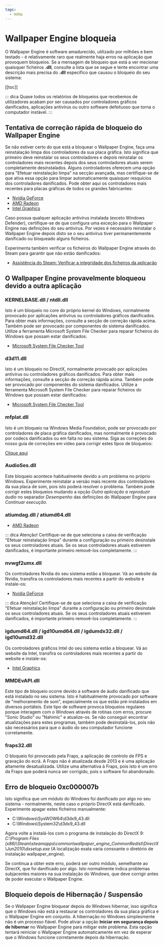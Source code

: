 ```yaml
---
tags:
  - mdmp
---
```


# Wallpaper Engine bloqueia

O Wallpaper Engine é software amadurecido, utilizado por milhões e bem testado - é relativamente raro que realmente haja erros na aplicação que provoquem bloqueios. Se a mensagem de bloqueio que está a ver mecionar quaisquer ficheiros **.dll**, consulte a lista que se segue e tente encontrar uma descrição mais precisa do **.dll** específico que causou o bloqueio do seu sistema:

[[toc]]

::: dica Quase todos os relatórios de bloqueios que recebemos de utilizadores acabam por ser causados por controladores gráficos danificados, aplicações antivírus ou outro software defeituoso que torna o computador instável. :::

## Tentativa de correção rápida de bloqueio do Wallpaper Engine

Se não estiver certo do que está a bloquear o Wallpaper Engine, faça uma reinstalação limpa dos controladores da sua placa gráfica. Isto significa que primeiro deve reinstalar os seus controladores e depois reinstalar os controladores mais recentes depois dos seus controladores atuais serem completamente desinstalados. Alguns controladores oferecem uma opção para "Efetuar reinstalação limpa" na secção avançada, mas certifique-se de que ativa essa opção para limpar automaticamente quaisquer resquícios dos controladores danificados. Pode obter aqui os controladores mais recentes para placas gráficas de todos os grandes fabricantes:

* [Nvidia GeForce](https://www.nvidia.com/Download/index.aspx)
* [AMD Radeon](https://www.amd.com/support)
* [Intel Graphics](https://downloadcenter.intel.com/product/80939/Graphics-Drivers)

Caso possua qualquer aplicação antivírus instalada (exceto Windows Defender), certifique-se de que configura uma exceção para o Wallpaper Engine nas definições do seu antivírus. Por vezes é necessário reinstalar o Wallpaper Engine depois disto se o seu antivírus tiver permanentemente danificado ou bloqueado alguns ficheiros.

Experimenta também verificar os ficheiros do Wallpaper Engine através do Steam para garantir que não estão danificados:

* [Assistência do Steam: Verificar a integridade dos ficheiros da aplicação](https://support.steampowered.com/kb_article.php?ref=2037-QEUH-3335)

## O Wallpaper Engine provavelmente bloqueou devido a outra aplicação

### KERNELBASE.dll / ntdll.dll

Isto é um bloqueio no core do próprio kernel do Windows, normalmente provocado por aplicações antivírus ou controladores gráficos danificados. Para obter mais informações, consulte a secção de correção rápida acima. Também pode ser provocado por componentes do sistema danificados. Utilize a ferramenta Microsoft System File Checker para reparar ficheiros do Windows que possam estar danificados:

* [Microsoft System File Checker Tool](https://support.microsoft.com/en-us/help/929833/use-the-system-file-checker-tool-to-repair-missing-or-corrupted-system)

### d3d11.dll

Isto é um bloqueio no DirectX, normalmente provocado por aplicações antivírus ou controladores gráficos danificados. Para obter mais informações, consulte a secção de correção rápida acima. Também pode ser provocado por componentes do sistema danificados. Utilize a ferramenta Microsoft System File Checker para reparar ficheiros do Windows que possam estar danificados:

* [Microsoft System File Checker Tool](https://support.microsoft.com/en-us/help/929833/use-the-system-file-checker-tool-to-repair-missing-or-corrupted-system)

### mfplat.dll

Isto é um bloqueio na Windows Media Foundation, pode ser provocado por controladores de placa gráfica danificados, mas normalmente é provocado por codecs danificados ou em falta no seu sistema. Siga as correções do nosso guia de correções em vídeo para corrigir estes tipos de bloqueios:

[Clique aqui](/noshow/notplaying.html)

### AudioSes.dll

Este bloqueio acontece habitualmente devido a um problema no próprio Windows. Experimente reinstalar a versão mais recente dos controladores da sua placa de som, pois isto poderá resolver o problema. Também pode corrigir estes bloqueios mudando a opção *Outra aplicação a reproduzir áudio* no separador *Desempenho* das definições do Wallpaper Engine para *Continuar execução*.

### atiumdag.dll / atiumd64.dll

* [AMD Radeon](https://www.amd.com/support)

::: dica Atenção! Certifique-se de que seleciona a caixa de verificação "Efetuar reinstalação limpa" durante a configuração ou primeiro desinstale os seus controladores atuais. Se os seus controladores atuais estiverem danificados, é importante primeiro removê-los completamente. :::

### nvwgf2umx.dll

Os controladores Nvidia do seu sistema estão a bloquear. Vá ao website da Nvidia, transfira os controladores mais recentes a partir do website e instale-os:

* [Nvidia GeForce](https://www.nvidia.com/Download/index.aspx)

::: dica Atenção! Certifique-se de que seleciona a caixa de verificação "Efetuar reinstalação limpa" durante a configuração ou primeiro desinstale os seus controladores atuais. Se os seus controladores atuais estiverem danificados, é importante primeiro removê-los completamente. :::

### igdumd64.dll / igd10umd64.dll / igdumdx32.dll / igd10umd32.dll

Os controladores gráficos Intel do seu sistema estão a bloquear. Vá ao website da Intel, transfira os controladores mais recentes a partir do website e instale-os:

* [Intel Graphics](https://downloadcenter.intel.com/product/80939/Graphics-Drivers)


### MMDEvAPI.dll

Este tipo de bloqueio ocorre devido a software de áudio danificado que está instalado no seu sistema. Isto é habitualmente provocado por software de "melhoramento de som", especialmente os que estão pré-instalados em diversos portáteis. Este tipo de software provoca bloqueios regulares porque interagem com o Windows através de rotinas com erros, procure "Sonic Studio" ou "Nahimic" e atualize-os. Se não conseguir encontrar atualizações para estes programas, também pode desinstalá-los, pois não são necessários para que o áudio do seu computador funcione corretamente.

### fraps32.dll

O bloqueio foi provocado pela Fraps, a aplicação de controlo de FPS e gravação do ecrã. A Fraps não é atualizada desde 2013 e é uma aplicação altamente desatualizada. Utilize uma alternativa à Fraps, pois isto é um erro da Fraps que poderá nunca ser corrigido, pois o software foi abandonado.

## Erro de bloqueio 0xc000007b

Isto significa que um módulo do Windows foi danificado por algo no seu sistema - normalmente, neste caso o próprio DirectX está danificado. Experimente apagar estes ficheiros manualmente:

* C:\Windows\SysWOW64\d3dx9_43.dll
* C:\Windows\System32\d3dx9_43.dll

Agora volte a instalá-los com o programa de instalação do DirectX 9: *C:\Program Files (x86)\Steam\steamapps\common\wallpaper_engine\_CommonRedist\DirectX\Jun2010\dxsetup.exe* (A localização exata varia consoante o diretório de instalação wallpaper_engine).

Se continua a obter este erro, poderá ser outro módulo, semelhante ao DirectX, que foi danificado por algo. Isto normalmente indica problemas subjacentes maiores na sua instalação do Windows, que deve corrigir antes de poder executar o Wallpaper Engine.

## Bloqueio depois de Hibernação / Suspensão

Se o Wallpaper Engine bloquear depois do Windows hibernar, isso significa que o Windows não está a restaurar os controladores da sua placa gráfica e o Wallpaper Engine em conjunto. A hibernação no Windows simplesmente não é um processo fiável. Pode ativar a opção **Iniciar em segurança depois de hibernar** no Wallpaper Engine para mitigar este problema. Esta opção tentará reiniciar o Wallpaper Engine automaticamente em vez de esperar que o Windows funcione corretamente depois da hibernação.